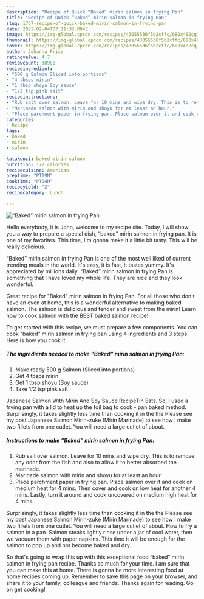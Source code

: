 ```yaml
---
description: "Recipe of Quick “Baked” mirin salmon in frying Pan"
title: "Recipe of Quick “Baked” mirin salmon in frying Pan"
slug: 1767-recipe-of-quick-baked-mirin-salmon-in-frying-pan
date: 2022-02-04T07:11:32.004Z
image: https://img-global.cpcdn.com/recipes/43055536f5b2cffc/680x482cq70/baked-mirin-salmon-in-frying-pan-recipe-main-photo.jpg
thumbnail: https://img-global.cpcdn.com/recipes/43055536f5b2cffc/680x482cq70/baked-mirin-salmon-in-frying-pan-recipe-main-photo.jpg
cover: https://img-global.cpcdn.com/recipes/43055536f5b2cffc/680x482cq70/baked-mirin-salmon-in-frying-pan-recipe-main-photo.jpg
author: Johanna Price
ratingvalue: 4.7
reviewcount: 38980
recipeingredient:
- "500 g Salmon Sliced into portions"
- "4 tbsps mirin"
- "1 tbsp shoyu Soy sauce"
- "1/2 tsp pink salt"
recipeinstructions:
- "Rub salt over salmon. Leave for 10 mins and wipe dry. This is to remove any odor from the fish and also to allow it to better absorbed the marinade."
- "Marinade salmon with mirin and shoyu for at least an hour."
- "Place parchment paper in frying pan. Place salmon over it and cook on medium heat for 4 mins. Then cover and cook on low heat for another 4 mins. Lastly, turn it around and cook uncovered on medium high heat for 4 mins."
categories:
- Recipe
tags:
- baked
- mirin
- salmon

katakunci: baked mirin salmon 
nutrition: 172 calories
recipecuisine: American
preptime: "PT19M"
cooktime: "PT54M"
recipeyield: "2"
recipecategory: Lunch

---
```



![“Baked” mirin salmon in frying Pan](https://img-global.cpcdn.com/recipes/43055536f5b2cffc/680x482cq70/baked-mirin-salmon-in-frying-pan-recipe-main-photo.jpg)

Hello everybody, it is John, welcome to my recipe site. Today, I will show you a way to prepare a special dish, “baked” mirin salmon in frying pan. It is one of my favorites. This time, I'm gonna make it a little bit tasty. This will be really delicious.

“Baked” mirin salmon in frying Pan is one of the most well liked of current trending meals in the world. It's easy, it is fast, it tastes yummy. It's appreciated by millions daily. “Baked” mirin salmon in frying Pan is something that I have loved my whole life. They are nice and they look wonderful.

Great recipe for &#34;Baked&#34; mirin salmon in frying Pan. For all those who don&#39;t have an oven at home, this is a wonderful alternative to making baked salmon. The salmon is delicious and tender and sweet from the mirin! Learn how to cook salmon with the BEST baked salmon recipe!


To get started with this recipe, we must prepare a few components. You can cook “baked” mirin salmon in frying pan using 4 ingredients and 3 steps. Here is how you cook it.

<!--inarticleads1-->

##### The ingredients needed to make “Baked” mirin salmon in frying Pan:

1. Make ready 500 g Salmon (Sliced into portions)
1. Get 4 tbsps mirin
1. Get 1 tbsp shoyu (Soy sauce)
1. Take 1/2 tsp pink salt


Japanese Salmon With Mirin And Soy Sauce RecipeTin Eats. So, I used a frying pan with a lid to heat up the foil bag to cook - pan baked method. Surprisingly, it takes slightly less time than cooking it in the the Please see my post Japanese Salmon Mirin-zuke (Mirin Marinade) to see how I make two fillets from one cutlet. You will need a large cutlet of about. 

<!--inarticleads2-->

##### Instructions to make “Baked” mirin salmon in frying Pan:

1. Rub salt over salmon. Leave for 10 mins and wipe dry. This is to remove any odor from the fish and also to allow it to better absorbed the marinade.
1. Marinade salmon with mirin and shoyu for at least an hour.
1. Place parchment paper in frying pan. Place salmon over it and cook on medium heat for 4 mins. Then cover and cook on low heat for another 4 mins. Lastly, turn it around and cook uncovered on medium high heat for 4 mins.


Surprisingly, it takes slightly less time than cooking it in the the Please see my post Japanese Salmon Mirin-zuke (Mirin Marinade) to see how I make two fillets from one cutlet. You will need a large cutlet of about. How to fry a salmon in a pan. Salmon steaks lightly rinse under a jar of cool water, then we vacuum them with paper napkins. This time it will be enough for the salmon to pop up and not become baked and dry. 

So that's going to wrap this up with this exceptional food “baked” mirin salmon in frying pan recipe. Thanks so much for your time. I am sure that you can make this at home. There is gonna be more interesting food at home recipes coming up. Remember to save this page on your browser, and share it to your family, colleague and friends. Thanks again for reading. Go on get cooking!
